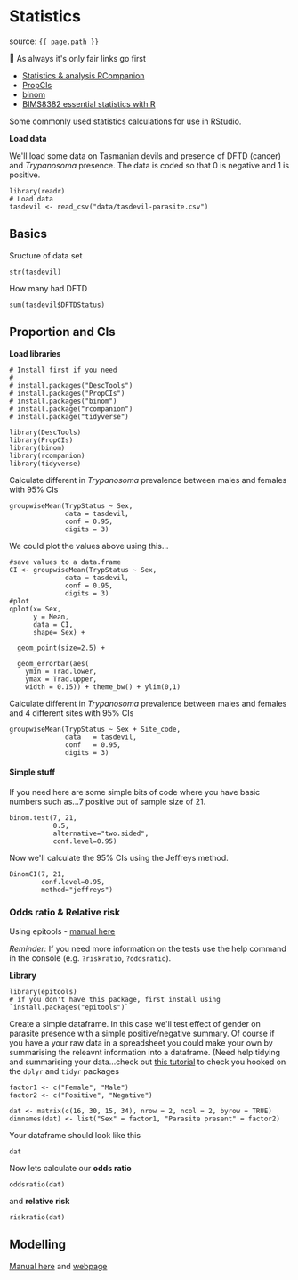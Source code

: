 # Statistics

source: `{{ page.path }}`

:link: As always it's only fair links go first

* [Statistics & analysis RCompanion](https://rcompanion.org/handbook/C_03.html)
* [PropCIs](https://github.com/shearer/PropCIs)
* [binom](https://cran.rstudio.com/web/packages/binom/binom.pdf)
* [BIMS8382 essential statistics with R](https://bioconnector.github.io/workshops/r-stats.html)


Some commonly used statistics calculations for use in RStudio.

**Load data**

We'll load some data on Tasmanian devils and presence of DFTD (cancer) and *Trypanosoma* presence.
The data is coded so that 0 is negative and 1 is positive.

```
library(readr)
# Load data
tasdevil <- read_csv("data/tasdevil-parasite.csv")
```

## Basics

Sructure of data set
```
str(tasdevil)
```

How many had DFTD
```
sum(tasdevil$DFTDStatus)
```


##  Proportion and CIs


**Load libraries**

```
# Install first if you need
#
# install.packages("DescTools")
# install.packages("PropCIs")
# install.packages("binom")
# install.package("rcompanion")
# install.package("tidyverse")
```

```
library(DescTools)
library(PropCIs)
library(binom)
library(rcompanion)
library(tidyverse)
```


Calculate different in *Trypanosoma* prevalence between males and females with 95% CIs
```
groupwiseMean(TrypStatus ~ Sex,
              data = tasdevil,
              conf = 0.95,
              digits = 3)
```

We could plot the values above using this...
```
#save values to a data.frame
CI <- groupwiseMean(TrypStatus ~ Sex,
              data = tasdevil,
              conf = 0.95,
              digits = 3)
#plot
qplot(x= Sex,
      y = Mean,
      data = CI,
      shape= Sex) +

  geom_point(size=2.5) +

  geom_errorbar(aes(
    ymin = Trad.lower,
    ymax = Trad.upper,
    width = 0.15)) + theme_bw() + ylim(0,1)
```

Calculate different in *Trypanosoma* prevalence between males and females and 4 different sites with 95% CIs

```
groupwiseMean(TrypStatus ~ Sex + Site_code,
              data   = tasdevil,
              conf   = 0.95,
              digits = 3)
```

#### Simple stuff

If you need here are some simple bits of code where you have basic numbers such as...7 positive out of sample size of 21.
```
binom.test(7, 21,
           0.5,
           alternative="two.sided",
           conf.level=0.95)
```

Now we'll calculate the 95% CIs using the Jeffreys method.
```
BinomCI(7, 21,
        conf.level=0.95,
        method="jeffreys")
```


### Odds ratio & Relative risk

Using epitools - [manual here](https://cran.r-project.org/web/packages/epitools/epitools.pdf)

*Reminder:* If you need more information on the tests use the help command in the console (e.g. `?riskratio`, `?oddsratio`).

**Library**
```{r odds-ratio1, message=FALSE, warning=FALSE}
library(epitools)
# if you don't have this package, first install using `install.packages("epitools")`
```

Create a simple dataframe. In this case we'll test effect of gender on parasite presence with a simple positive/negative summary. Of course if you have a your raw data in a spreadsheet you could make your own by summarising the releavnt information into a dataframe. (Need help tidying and summarising your data...check out [this tutorial](https://datacarpentry.org/R-ecology-lesson/03-dplyr.html) to check you hooked on the `dplyr` and `tidyr` packages
```
factor1 <- c("Female", "Male")
factor2 <- c("Positive", "Negative")
```

```
dat <- matrix(c(16, 30, 15, 34), nrow = 2, ncol = 2, byrow = TRUE)
dimnames(dat) <- list("Sex" = factor1, "Parasite present" = factor2)
```

Your dataframe should look like this
```
dat
```

Now lets calculate our **odds ratio**
```
oddsratio(dat)
```

and **relative risk**
```
riskratio(dat)
```

## Modelling

[Manual here](http://users.stat.ufl.edu/~aa/cda/R_web.pdf) and [webpage](http://users.stat.ufl.edu/~aa/cda2/cda.html)
